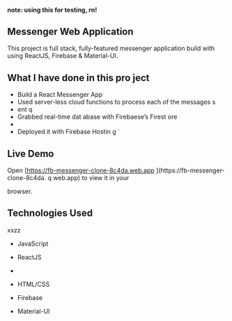 #### **note: using this for testing, rn!**

## Messenger Web Application 

This project is full stack, fully-featured messenger application build with using ReactJS, Firebase & Material-UI.

                
## What I have done in this pro ject          
              
              
- Build a React Messenger App         
- Used server-less cloud functions to process each of the messages s    
- ent           q    
- Grabbed real-time dat abase        with Firebaese’s Firest  ore           
-       
- Deployed it with Firebase Hostin    g                                `      
                                                
## Live Demo                                                                                                                                                                                               
Open [https://fb-messenger-clone-8c4da.web.app  ](https://fb-messenger-clone-8c4da. q
web.app) to view it in your     

browser.                                    
                                    
## Technologies Used              
xxzz  
- JavaScript                                              
- ReactJS                               
-               



- HTML/CSS
- Firebase
- Material-UI   



      

